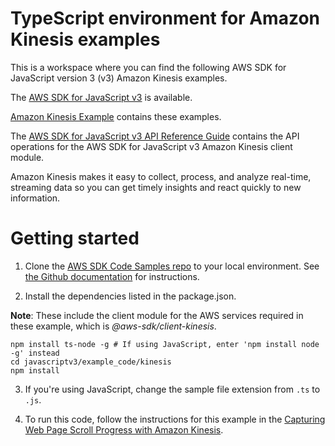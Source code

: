 # TypeScript environment for Amazon Kinesis examples
This is a workspace where you can find the following AWS SDK for JavaScript version 3 (v3) Amazon Kinesis examples. 

The [AWS SDK for JavaScript v3](https://github.com/aws/aws-sdk-js-v3) is available. 

[Amazon Kinesis Example](https://docs.aws.amazon.com/sdk-for-javascript/v3/developer-guide/kinesis-examples.html) contains these examples.

The [AWS SDK for JavaScript v3 API Reference Guide](https://docs.aws.amazon.com/AWSJavaScriptSDK/v3/latest/clients/client-kinesis/index.html) contains the API operations for the AWS SDK for JavaScript v3 Amazon Kinesis client module.

Amazon Kinesis makes it easy to collect, process, and analyze real-time, streaming data so you can get timely insights and react quickly to new information.



# Getting started

1. Clone the [AWS SDK Code Samples repo](https://github.com/awsdocs/aws-doc-sdk-examples) to your local environment. See [the Github documentation](https://docs.github.com/en/github/creating-cloning-and-archiving-repositories/cloning-a-repository) for instructions.

1. Install the dependencies listed in the package.json.

**Note**: These include the client module for the AWS services required in these example, 
which is *@aws-sdk/client-kinesis*.
```
npm install ts-node -g # If using JavaScript, enter 'npm install node -g' instead
cd javascriptv3/example_code/kinesis
npm install
```
3. If you're using JavaScript, change the sample file extension from ```.ts``` to ```.js```.

4. To run this code, follow the instructions for this example in the [Capturing Web Page Scroll Progress with Amazon Kinesis](https://docs.aws.amazon.com/sdk-for-javascript/v3/developer-guide/kinesis-examples-capturing-page-scrolling.html).
